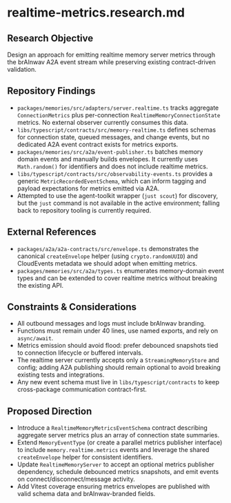 # realtime-metrics.research.md

## Research Objective

Design an approach for emitting realtime memory server metrics through the brAInwav A2A event stream while
preserving existing contract-driven validation.

## Repository Findings

- `packages/memories/src/adapters/server.realtime.ts` tracks aggregate `ConnectionMetrics` plus per-connection
  `RealtimeMemoryConnectionState` metrics. No external observer currently consumes this data.
- `libs/typescript/contracts/src/memory-realtime.ts` defines schemas for connection state, queued messages,
  and change events, but no dedicated A2A event contract exists for metrics exports.
- `packages/memories/src/a2a/event-publisher.ts` batches memory domain events and manually builds envelopes.
  It currently uses `Math.random()` for identifiers and does not include realtime metrics.
- `libs/typescript/contracts/src/observability-events.ts` provides a generic `MetricRecordedEventSchema`,
  which can inform tagging and payload expectations for metrics emitted via A2A.
- Attempted to use the agent-toolkit wrapper (`just scout`) for discovery, but the `just` command is not available
  in the active environment; falling back to repository tooling is currently required.

## External References

- `packages/a2a/a2a-contracts/src/envelope.ts` demonstrates the canonical `createEnvelope` helper (using
  `crypto.randomUUID`) and CloudEvents metadata we should adopt when emitting metrics.
- `packages/memories/src/a2a/types.ts` enumerates memory-domain event types and can be extended to cover realtime
  metrics without breaking the existing API.

## Constraints & Considerations

- All outbound messages and logs must include brAInwav branding.
- Functions must remain under 40 lines, use named exports, and rely on `async/await`.
- Metrics emission should avoid flood: prefer debounced snapshots tied to connection lifecycle or buffered intervals.
- The realtime server currently accepts only a `StreamingMemoryStore` and config; adding A2A publishing should
  remain optional to avoid breaking existing tests and integrations.
- Any new event schema must live in `libs/typescript/contracts` to keep cross-package communication contract-first.

## Proposed Direction

- Introduce a `RealtimeMemoryMetricsEventSchema` contract describing aggregate server metrics plus an array of connection state summaries.
- Extend `MemoryEventType` (or create a parallel metrics publisher interface) to include `memory.realtime.metrics`
  events and leverage the shared `createEnvelope` helper for consistent identifiers.
- Update `RealtimeMemoryServer` to accept an optional metrics publisher dependency, schedule debounced metrics
  snapshots, and emit events on connect/disconnect/message activity.
- Add Vitest coverage ensuring metrics envelopes are published with valid schema data and brAInwav-branded fields.
